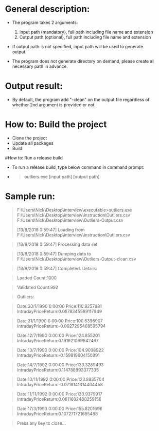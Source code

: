 # General description:
- The program takes 2 arguments: 
	1. Input path (mandatory), full path including file name and extension
	2. Output path (optional), full path including file name and extension

- If output path is not specified, input path will be used to generate output.
- The program does not generate directory on demand, please create all necessary path in advance.

# Output result:
- By default, the program add "-clean" on the output file regardless of whether 2nd argument is provided or not.

# How to: Build the project
- Clone the project
- Update all packages
- Build

#How to: Run a release build
- To run a release build, type below command in command prompt:
- > outliers.exe [input path] [output path]

# Sample run:
> F:\Users\Nick\Desktop\interview\executable>outliers.exe F:\Users\Nick\Desktop\interview\instruction\Outliers.csv F:\Users\Nick\Desktop\interview\Outliers-Output.csv
>
> [13/8/2018 0:59:47] Loading from F:\Users\Nick\Desktop\interview\instruction\Outliers.csv

> [13/8/2018 0:59:47] Processing data set

> [13/8/2018 0:59:47] Dumping data to F:\Users\Nick\Desktop\interview\Outliers-Output-clean.csv

> [13/8/2018 0:59:47] Completed. Details:

>
> Loaded Count:1000

> Validated Count:992

> Outliers:

> Date:30/1/1990 0:00:00 Price:110.9257881 IntradayPriceReturn:0.0978345589117949

> Date:31/1/1990 0:00:00 Price:100.6396907 IntradayPriceReturn:-0.0927295408595794

> Date:12/7/1990 0:00:00 Price:124.855201 IntradayPriceReturn:0.191921069942467

> Date:13/7/1990 0:00:00 Price:104.9008922 IntradayPriceReturn:-0.159819604150891

> Date:14/7/1992 0:00:00 Price:133.3289493 IntradayPriceReturn:0.114788893377335

> Date:10/11/1992 0:00:00 Price:123.8835704 IntradayPriceReturn:-0.0718141314404458

> Date:11/11/1992 0:00:00 Price:133.9379917 IntradayPriceReturn:0.0811602480259158

> Date:17/3/1993 0:00:00 Price:155.8201696 IntradayPriceReturn:0.107271721695488

> Press any key to close...